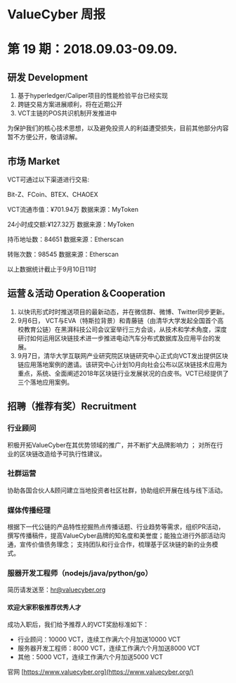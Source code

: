 # ValueCyber 周报

 

# 第 19 期：2018.09.03-09.09.

 

 

 

## 研发 Development

 

1. 基于hyperledger/Caliper项目的性能检验平台已经实现
2. 跨链交易方案进展顺利，将在近期公开
3. VCT主链的POS共识机制开发推进中

 

为保护我们的核心技术思想，以及避免投资人的利益遭受损失，目前其他部分内容暂不方便公开，敬请谅解。

 

 

 

## 市场 Market

 

VCT可通过以下渠道进行交易:

 

Bit-Z、FCoin、BTEX、CHAOEX

 

VCT流通市值：¥701.94万 数据来源：MyToken

 

24小时成交额:¥127.32万 数据来源：MyToken

 

持币地址数：84651 数据来源：Etherscan

 

转账次数：98545 数据来源：Etherscan

 

以上数据统计截止于9月10日11时

 

 

 

## 运营＆活动 Operation＆Cooperation

 

1. 以快讯形式时时推送项目的最新动态，并在微信群、微博、Twitter同步更新。
2.  9月6日， VCT与EVA（特斯拉背景）和青藤链（由清华大学发起全国首个高校教育公链）在黑湃科技公司会议室举行三方会谈，从技术和学术角度，深度研讨如何运用区块链技术进一步推进电动汽车分布式数据库及应用平台的发展。
3. 9月7日，清华大学互联网产业研究院区块链研究中心正式向VCT发出提供区块链应用落地案例的邀请。该研究中心计划10月向社会公布以区块链技术应用为重点，系统、全面阐述2018年区块链行业发展状况的白皮书。VCT已经提供了三个落地应用案例。

 

 

 

## 招聘（推荐有奖）Recruitment

 

### 行业顾问

 

积极开拓ValueCyber在其优势领域的推广，并不断扩大品牌影响力 ； 对所在行业的区块链改造给予可执行性建议。

 

### 社群运营

 

协助各国合伙人&顾问建立当地投资者社区社群，协助组织开展在线与线下活动。

 

### 媒体传播经理

 

根据下一代公链的产品特性挖掘热点传播话题、行业趋势等需求，组织PR活动，撰写传播稿件，提高ValueCyber品牌的知名度和美誉度；能独立进行外部活动沟通，宣传价值债务理念； 支持团队和行业合作，梳理基于区块链的新的业务模式。

 

### 服器开发工程师（nodejs/java/python/go）

 

简历请发送至：hr@valuecyber.org

 

#### 欢迎大家积极推荐优秀人才

 

成功入职后，我们给予推荐人的VCT奖励标准如下：

 

- 行业顾问：10000 VCT，连续工作满六个月加送10000 VCT
- 服务器开发工程师：8000 VCT，连续工作满六个月加送8000 VCT
- 其他：5000 VCT，连续工作满六个月加送5000 VCT

 

官网 [https://www.valuecyber.org](https://www.valuecyber.org/)
